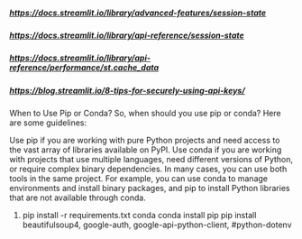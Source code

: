 ##### https://docs.streamlit.io/library/advanced-features/session-state
##### https://docs.streamlit.io/library/api-reference/session-state
##### https://docs.streamlit.io/library/api-reference/performance/st.cache_data
##### https://blog.streamlit.io/8-tips-for-securely-using-api-keys/

When to Use Pip or Conda?
So, when should you use pip or conda? Here are some guidelines:

Use pip if you are working with pure Python projects and need access to the vast array of libraries available on PyPI.
Use conda if you are working with projects that use multiple languages, need different versions of Python, or require complex binary dependencies.
In many cases, you can use both tools in the same project. For example, you can use conda to manage environments and install binary packages, and pip to install Python libraries that are not available through conda.


1. pip install -r requirements.txt
conda 
conda install pip 
pip install beautifulsoup4, google-auth, google-api-python-client, 
#python-dotenv